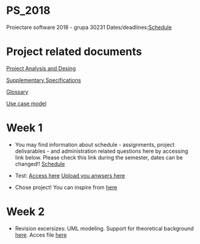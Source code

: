 # PS_2018
Proiectare software 2018 - grupa 30231
Dates/deadlines:[Schedule](https://drive.google.com/file/d/1DRnOf94Xou4uGvv1vDfNQ3rIFCJjTzB0/view?usp=sharing)

# Project related documents
 [Project Analysis and Desing](https://drive.google.com/file/d/1JzNvXCr_36rPIF7s0JuTQiWnGHtUoCam/view?usp=sharing)
 
 [Supplementary Specifications](https://drive.google.com/file/d/1nc161lijkAYJ8SRNBhwlFLLYZ6p49jDD/view?usp=sharing)
 
 [Glossary](https://drive.google.com/file/d/1bCT0qZmYhrt_Ap_kHK8KQ_hRl7sHw2VG/view?usp=sharing)
  
 [Use case model](https://drive.google.com/file/d/1T_HNz-RiXSCpZovbffgBsZcYgBx3mXab/view?usp=sharing)

# Week 1
- You may find information about schedule - assignments, project delivarables - and administration related questions here by accessing link below. Please check this link during the semester, dates can be changed!! [Schedule](https://drive.google.com/file/d/1DRnOf94Xou4uGvv1vDfNQ3rIFCJjTzB0/view?usp=sharing)
- Test: 
[Access here](https://docs.google.com/document/d/1eu_w3ukfNmzcPC5XktCMpwQFu_rq3E1iGYIJeMCBcPY/edit?usp=sharing)
[Upload you anwsers here](https://drive.google.com/drive/folders/1qCOaBFek8vP2LhTdBdsrmTihF7bHJME_?usp=sharing)

- Chose project! You can inspire from [here](https://drive.google.com/file/d/1JdUh7WM-lYFaM3KVVRG9aDPY_MBrocaO/view?usp=sharing)

# Week 2
- Revision excersizes: UML modeling. Support for theoretical background [here](https://drive.google.com/open?id=1BNBxaNn2QM-X51MexlzrdxKueulWKXvN). Acces file [here](https://drive.google.com/open?id=17a0_v45DD4_xZExbDE7kp8FthM1FMiwp)
